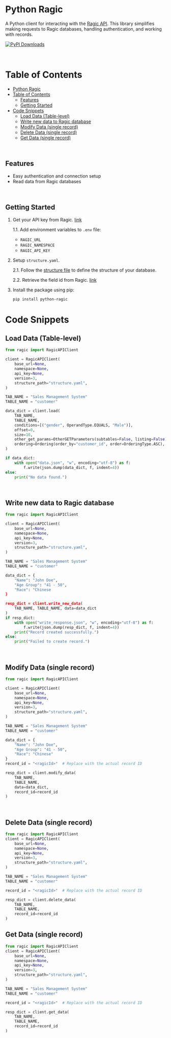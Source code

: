 # Python Ragic
A Python client for interacting with the [Ragic API](https://www.ragic.com/intl/en/doc-api/). 
This library simplifies making requests to Ragic databases, handling authentication, and working with records.

[![PyPI Downloads](https://static.pepy.tech/badge/python-ragic)](https://pepy.tech/projects/python-ragic)

<br />

# Table of Contents
- [Python Ragic](#python-ragic)
- [Table of Contents](#table-of-contents)
  - [Features](#features)
  - [Getting Started](#getting-started)
- [Code Snippets](#code-snippets)
  - [Load Data (Table-level)](#load-data-table-level)
  - [Write new data to Ragic database](#write-new-data-to-ragic-database)
  - [Modify Data (single record)](#modify-data-single-record)
  - [Delete Data (single record)](#delete-data-single-record)
  - [Get Data (single record)](#get-data-single-record)

<br />

## Features

- Easy authentication and connection setup
- Read data from Ragic databases

<br />

## Getting Started
1. Get your API key from Ragic. [link](https://www.ragic.com/intl/en/doc-api/24/HTTP-Basic-authentication-with-Ragic-API-Key)

    1.1. Add environment variables to `.env` file:
    - `RAGIC_URL`
    - `RAGIC_NAMESPACE`
    - `RAGIC_API_KEY`

2. Setup `structure.yaml`.

    2.1. Follow the [structure file](docs/set-up-structure-file.md) to define the structure of your database.

    2.2. Retrieve the field id from Ragic. [link](https://www.ragic.com/intl/en/doc-api/18/Finding-the-field-id-for-a-field)
    
3. Install the package using pip:
    ```bash
    pip install python-ragic
    ```

# Code Snippets
## Load Data (Table-level)
```python
from ragic import RagicAPIClient

client = RagicAPIClient(
    base_url=None,
    namespace=None,
    api_key=None,
    version=3,
    structure_path="structure.yaml",
)

TAB_NAME = "Sales Management System"
TABLE_NAME = "customer"

data_dict = client.load(
    TAB_NAME,
    TABLE_NAME,
    conditions=[("gender", OperandType.EQUALS, "Male")],
    offset=0,
    size=10,
    other_get_params=OtherGETParameters(subtables=False, listing=False),
    ordering=Ordering(order_by="customer_id", order=OrderingType.ASC),
)

if data_dict:
    with open("data.json", "w", encoding="utf-8") as f:
        f.write(json.dump(data_dict, f, indent=4))
else:
    print("No data found.")
```

<br />


## Write new data to Ragic database

```python
from ragic import RagicAPIClient

client = RagicAPIClient(
    base_url=None,
    namespace=None,
    api_key=None,
    version=3,
    structure_path="structure.yaml",
)

TAB_NAME = "Sales Management System"
TABLE_NAME = "customer"

data_dict = {
    "Name": "John Doe",
    "Age Group": "41 - 50",
    "Race": "Chinese
}

resp_dict = client.write_new_data(
    TAB_NAME, TABLE_NAME, data=data_dict
)
if resp_dict:
    with open("write_response.json", "w", encoding="utf-8") as f:
        f.write(json.dump(resp_dict, f, indent=4))
    print("Record created successfully.")
else:
    print("Failed to create record.")
```

<br />

## Modify Data (single record)
```python
from ragic import RagicAPIClient

client = RagicAPIClient(
    base_url=None,
    namespace=None,
    api_key=None,
    version=3,
    structure_path="structure.yaml",
)

TAB_NAME = "Sales Management System"
TABLE_NAME = "customer"

data_dict = {
    "Name": "John Doe",
    "Age Group": "41 - 50",
    "Race": "Chinese"
}
record_id = "<ragicId>"  # Replace with the actual record ID

resp_dict = client.modify_data(
    TAB_NAME,
    TABLE_NAME,
    data=data_dict,
    record_id=record_id
)
```

<br />

## Delete Data (single record)
```python
from ragic import RagicAPIClient
client = RagicAPIClient(
    base_url=None,
    namespace=None,
    api_key=None,
    version=3,
    structure_path="structure.yaml",
)

TAB_NAME = "Sales Management System"
TABLE_NAME = "customer"

record_id = "<ragicId>"  # Replace with the actual record ID

resp_dict = client.delete_data(
    TAB_NAME,
    TABLE_NAME,
    record_id=record_id
)
```

## Get Data (single record)
```python
from ragic import RagicAPIClient
client = RagicAPIClient(
    base_url=None,
    namespace=None,
    api_key=None,
    version=3,
    structure_path="structure.yaml",
)

TAB_NAME = "Sales Management System"
TABLE_NAME = "customer"

record_id = "<ragicId>"  # Replace with the actual record ID

resp_dict = client.get_data(
    TAB_NAME,
    TABLE_NAME,
    record_id=record_id
)
```
